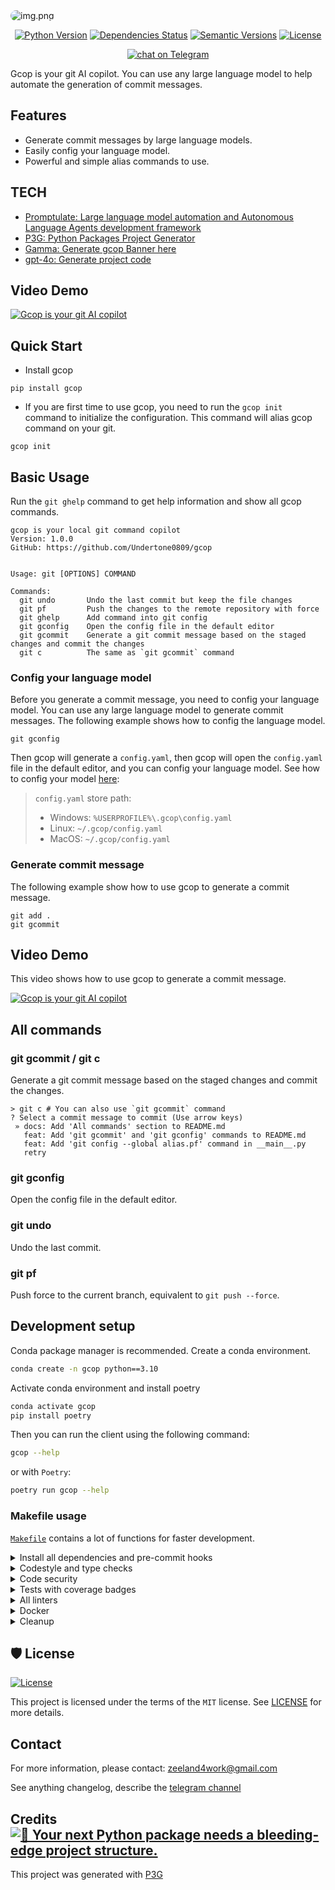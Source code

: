 <img src="assets/images/banner.png" alt="img.png" style="border-radius: 15px;">

<div align="center">

[![Python Version](https://img.shields.io/pypi/pyversions/gcop.svg)](https://pypi.org/project/gcop/)
[![Dependencies Status](https://img.shields.io/badge/dependencies-up%20to%20date-brightgreen.svg)](https://github.com/Undertone0809/gcop/pulls?utf8=%E2%9C%93&q=is%3Apr%20author%3Aapp%2Fdependabot)
[![Semantic Versions](https://img.shields.io/badge/%20%20%F0%9F%93%A6%F0%9F%9A%80-semantic--versions-e10079.svg)](https://github.com/Undertone0809/gcop/releases)
[![License](https://img.shields.io/github/license/Undertone0809/gcop)](https://github.com/Undertone0809/gcop/blob/main/LICENSE)

<a href="https://t.me/zeeland0809" target="_blank">
    <img src="https://img.shields.io/badge/Telegram-join%20chat-2CA5E0?logo=telegram&logoColor=white" alt="chat on Telegram">
</a>

</div>

Gcop is your git AI copilot. You can use any large language model to help automate the generation of commit messages.

## Features

- Generate commit messages by large language models.
- Easily config your language model.
- Powerful and simple alias commands to use.

## TECH

- [Promptulate: Large language model automation and Autonomous Language Agents development framework](https://github.com/Undertone0809/promptulate)
- [P3G: Python Packages Project Generator](https://github.com/Undertone0809/P3G)
- [Gamma: Generate gcop Banner here](https://gamma.app/)
- [gpt-4o: Generate project code](https://openai.com/)

## Video Demo

[![Gcop is your git AI copilot](https://zeeland-bucket.oss-cn-beijing.aliyuncs.com/images/20240624003422.png)](https://www.youtube.com/watch?v=j7qKI_TdhXs "Gcop is your git AI copilot")

## Quick Start

- Install gcop

```shell
pip install gcop
```

- If you are first time to use gcop, you need to run the `gcop init` command to initialize the configuration. This command will alias gcop command on your git.

```shell
gcop init
```

## Basic Usage

Run the `git ghelp` command to get help information and show all gcop commands.

```shell
gcop is your local git command copilot
Version: 1.0.0
GitHub: https://github.com/Undertone0809/gcop


Usage: git [OPTIONS] COMMAND

Commands:
  git undo       Undo the last commit but keep the file changes
  git pf         Push the changes to the remote repository with force
  git ghelp      Add command into git config
  git gconfig    Open the config file in the default editor
  git gcommit    Generate a git commit message based on the staged changes and commit the changes
  git c          The same as `git gcommit` command
```

### Config your language model

Before you generate a commit message, you need to config your language model. You can use any large language model to generate commit messages. The following example shows how to config the language model.

```shell
git gconfig
```

Then gcop will generate a `config.yaml`, then gcop will open the `config.yaml` file in the default editor, and you can config your language model. See how to config your model [here](./docs/how-to-config-model.md):

> `config.yaml` store path:
> - Windows: `%USERPROFILE%\.gcop\config.yaml`
> - Linux: `~/.gcop/config.yaml`
> - MacOS: `~/.gcop/config.yaml`

### Generate commit message

The following example show how to use gcop to generate a commit message. 

```shell
git add .
git gcommit
```

## Video Demo

This video shows how to use gcop to generate a commit message.

[![Gcop is your git AI copilot](https://zeeland-bucket.oss-cn-beijing.aliyuncs.com/images/20240624003422.png)](https://www.youtube.com/watch?v=j7qKI_TdhXs "Gcop is your git AI copilot")

## All commands

### git gcommit / git c

Generate a git commit message based on the staged changes and commit the changes.

```shell
> git c # You can also use `git gcommit` command
? Select a commit message to commit (Use arrow keys)
 » docs: Add 'All commands' section to README.md
   feat: Add 'git gcommit' and 'git gconfig' commands to README.md
   feat: Add 'git config --global alias.pf' command in __main__.py
   retry
```

### git gconfig

Open the config file in the default editor.

### git undo

Undo the last commit.

### git pf

Push force to the current branch, equivalent to `git push --force`.

## Development setup

Conda package manager is recommended. Create a conda environment.

```bash
conda create -n gcop python==3.10
```

Activate conda environment and install poetry

```bash
conda activate gcop
pip install poetry
```

Then you can run the client using the following command:

```bash
gcop --help
```

or with `Poetry`:

```bash
poetry run gcop --help
```

### Makefile usage

[`Makefile`](https://github.com/Undertone0809/gcop/blob/main/Makefile) contains a lot of
functions for faster development.


<details>
<summary>Install all dependencies and pre-commit hooks</summary>
<p>

Install requirements:

```bash
make install
```

Pre-commit hooks coulb be installed after `git init` via

```bash
make pre-commit-install
```

</p>
</details>

<details>
<summary>Codestyle and type checks</summary>
<p>

Automatic formatting uses `ruff`.

```bash
make polish-codestyle

# or use synonym
make formatting
```

Codestyle checks only, without rewriting files:

```bash
make check-codestyle
```

> Note: `check-codestyle` uses `ruff` and `darglint` library

</p>
</details>

<details>
<summary>Code security</summary>
<p>

> If this command is not selected during installation, it cannnot be used.

```bash
make check-safety
```

This command launches `Poetry` integrity checks as well as identifies security issues
with `Safety` and `Bandit`.

```bash
make check-safety
```

</p>
</details>

<details>
<summary>Tests with coverage badges</summary>
<p>

Run `pytest`

```bash
make test
```

</p>
</details>

<details>
<summary>All linters</summary>
<p>

Of course there is a command to run all linters in one:

```bash
make lint
```

the same as:

```bash
make check-codestyle && make test && make check-safety
```

</p>
</details>

<details>
<summary>Docker</summary>
<p>

```bash
make docker-build
```

which is equivalent to:

```bash
make docker-build VERSION=latest
```

Remove docker image with

```bash
make docker-remove
```

More
information [about docker](https://github.com/Undertone0809/python-package-template/tree/main/%7B%7B%20cookiecutter.project_name%20%7D%7D/docker).

</p>
</details>

<details>
<summary>Cleanup</summary>
<p>
Delete pycache files

```bash
make pycache-remove
```

Remove package build

```bash
make build-remove
```

Delete .DS_STORE files

```bash
make dsstore-remove
```

Remove .mypycache

```bash
make mypycache-remove
```

Or to remove all above run:

```bash
make cleanup
```

</p>
</details>

## 🛡 License

[![License](https://img.shields.io/github/license/Undertone0809/gcop)](https://github.com/Undertone0809/gcop/blob/main/LICENSE)

This project is licensed under the terms of the `MIT` license.
See [LICENSE](https://github.com/Undertone0809/gcop/blob/main/LICENSE) for more details.

## Contact

For more information, please
contact: [zeeland4work@gmail.com](mailto:zeeland4work@gmail.com)

See anything changelog, describe the [telegram channel](https://t.me/zeeland0809)


## Credits [![🚀 Your next Python package needs a bleeding-edge project structure.](https://img.shields.io/badge/P3G-%F0%9F%9A%80-brightgreen)](https://github.com/Undertone0809/python-package-template)

This project was generated with [P3G](https://github.com/Undertone0809/P3G)
